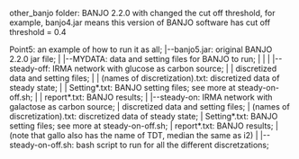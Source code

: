 other_banjo folder:
BANJO 2.2.0 with changed the cut off threshold, for example, banjo4.jar means this version of BANJO software has cut off threshold = 0.4

Point5:
an example of how to run it as all; 
|--banjo5.jar: original BANJO 2.2.0 jar file; 
|
|--MYDATA: data and setting files for BANJO to run; 
|    |
|    |--steady-off: IRMA network with glucose as carbon source; 
|    |              discretized data and setting files; 
|    |              (names of discretization).txt: discretized data of steady state; 
|    |              Setting*.txt: BANJO setting files; see more at steady-on-off.sh; 
|    |              report*.txt: BANJO results; 
|    |--steady-on:  IRMA network with galactose as carbon source; 
|                   discretized data and setting files; 
|                   (names of discretization).txt: discretized data of steady state; 
|                   Setting*.txt: BANJO setting files; see more at steady-on-off.sh; 
|                   report*.txt: BANJO results; 
|    (note that gallo also has the name of TDT, median the same as i2)
|
|--steady-on-off.sh: bash script to run for all the different discretzations; 

